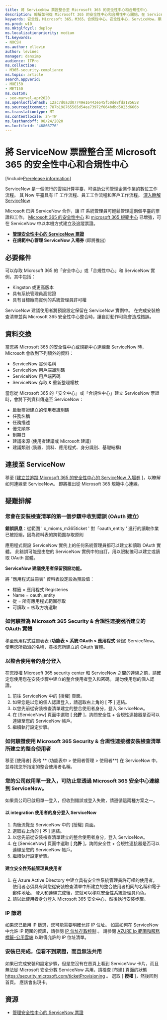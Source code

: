```yaml
---
title: 將 ServiceNow 票證整合至 Microsoft 365 的安全性中心和合規性中心
description: 瞭解如何從 Microsoft 365 的安全性中心和合規性中心開始，在 ServiceNow 中建立及追蹤入場券。
keywords: 安全性，Microsoft 365，M365，合規性中心，安全性中心，ServiceNow，票證，任務，雪，connection
ms.prod: w10
ms.mktglfcycl: deploy
ms.localizationpriority: medium
f1.keywords:
- NOCSH
ms.author: ellevin
author: levinec
manager: dansimp
audience: ITPro
ms.collection:
- M365-security-compliance
ms.topic: article
search.appverid:
- MOE150
- MET150
ms.custom:
- seo-marvel-apr2020
ms.openlocfilehash: 12ac7d0a3d07749e16443e645f50de8fda185658
ms.sourcegitcommit: 787b198765565d54ee73972f664bdbd5023d666b
ms.translationtype: MT
ms.contentlocale: zh-TW
ms.lasthandoff: 08/24/2020
ms.locfileid: "46866776"
---
```

# <a name="integrate-servicenow-tickets-into-the-microsoft-365-security-center-and-compliance-center"></a>將 ServiceNow 票證整合至 Microsoft 365 的安全性中心和合規性中心

[!include[Prerelease information](../includes/prerelease.md)]

ServiceNow 是一個流行的雲端計算平臺，可協助公司管理企業作業的數位工作流程。 其 Now 平臺具有 IT 工作流程、員工工作流程和客戶工作流程。 [深入瞭解 ServiceNow](https://www.servicenow.com/)

Microsoft 已與 ServiceNow 合作，讓 IT 系統管理員可輕鬆管理這兩個平臺的票證和工作。 [Microsoft 365 的安全性中心](overview-security-center.md) 和 [microsoft 365 規範中心](https://docs.microsoft.commicrosoft-365/compliance/microsoft-365-compliance-center) 已增強，可在 ServiceNow 中以本機方式建立及追蹤票證。

- [**管理安全性中心的 ServiceNow 票證**](tickets-security-center.md)
- **在規範中心管理 ServiceNow 入場券** (即將推出) 

## <a name="prerequisites"></a>必要條件

可以存取 Microsoft 365 的「安全中心」或「合規性中心」和 ServiceNow 實例，其中包括：  

* Kingston 或更高版本
* 具有系統管理員高認證
* 具有目標廠商實例的系統管理員許可權

ServiceNow 建議使用者將預設設定保留在 ServiceNow 實例中。 在完成安裝檢查清單並與 Microsoft 365 安全性中心整合時，讓自訂動作可能會造成錯誤。

## <a name="data-exchange"></a>資料交換

當您將 Microsoft 365 的安全性中心或規範中心連線至 ServiceNow 時，Microsoft 會收到下列額外的資料：

* ServiceNow 實例名稱
* ServiceNow 用戶端識別碼
* ServiceNow 用戶端密碼
* ServiceNow 存取 & 重新整理權杖

當您從 Microsoft 365 的「安全中心」或「合規性中心」建立 ServiceNow 票證時，會將下列資料傳送至 ServiceNow：

* 啟動票證建立的使用者識別碼
* 任務名稱
* 任務描述
* 優先順序
* 到期日
* 建議來源 (使用者建議或 Microsoft 建議) 
* 建議類別 (裝置、資料、應用程式、身分識別、基礎結構) 

## <a name="connect-to-servicenow"></a>連接至 ServiceNow

移至 [[建立並追蹤 Microsoft 365 的安全性中心的 ServiceNow 入場券](tickets-security-center.md) ]，以瞭解如何連線至 ServiceNow。 即將推出從 Microsoft 365 規範中心連線。

## <a name="troubleshooting"></a>疑難排解

### <a name="you-receive-an-error-in-the-first-step-of-the-installation-checklist-oauth-creation"></a>您會在安裝檢查清單的第一個步驟中收到錯誤 (OAuth 建立) 

**錯誤訊息**：從範圍 ' x_mioms_m365ticket ' 對「oauth_entity ' 進行的讀取作業已被拒絕，因為資料表的跨範圍存取原則

應用程式假設 ServiceNow 實例上的任何系統管理員都可以建立和讀取 OAuth 實體。 此錯誤可能是由您的 ServiceNow 實例中的自訂，用以限制誰可以建立或讀取 OAuth 實體。

**ServiceNow 建議使用者保留預設功能。**

將 "應用程式註冊表" 資料表設定設為預設值：

* 標籤 = 應用程式 Registeries
* Name = oauth_entity
* 從 = 所有應用程式範圍存取
* 可讀取 = 核取方塊選取

### <a name="how-to-validate-the-oauth-entity-created-for-microsoft-365-security--compliance-connector"></a>如何驗證為 Microsoft 365 Security & 合規性連接器所建立的 OAuth 實體

移至應用程式註冊表表 (**功能表 > 系統 OAuth > 應用程式** 登錄) ServiceNow。 使用您所指派的名稱，尋找您所建立的 OAuth 實體。

### <a name="signing-in-as-the-integration-user"></a>以整合使用者的身分登入

在您授權 Microsoft 365 security center 和 ServiceNow 之間的連線之前，請確定您使用您在安裝步驟中建立的整合使用者登入和密碼。 請勿使用您的個人認證。

1. 前往 ServiceNow 中的 [授權] 頁面。
2. 如果您是以您的個人認證登入，請選取右上角的 [ **不** ] 連結。
3. 以您先前從安裝檢查清單建立的整合使用者身分，登入 ServiceNow。  
4. 在 [ServiceNow] 頁面中選取 [ **允許** ]，詢問安全性 + 合規性連接器是否可以連線至您的 ServiceNow 帳戶。
5. 繼續執行設定步驟。

### <a name="how-to-validate-the-integration-user-created-with-the-installation-checklist-for-microsoft-365-security--compliance-connector"></a>如何驗證使用 Microsoft 365 Security & 合規性連接器安裝檢查清單所建立的整合使用者

移至 [使用者] 表格 ** (功能表中 > 使用者管理 > 使用者**) 在 ServiceNow 中，並尋找您所指定的整合使用者名稱。

### <a name="your-company-has-single-sign-on-enabled-which-prevents-you-from-connecting-to-servicenow-through-the-microsoft-365-security-center"></a>您的公司啟用單一登入，可防止您透過 Microsoft 365 安全中心連線到 ServiceNow。

如果貴公司已啟用單一登入，但收到錯誤或登入失敗，請遵循這兩種方案之一。

#### <a name="sign-in-to-servicenow-as-the-integration-user"></a>以 integration 使用者的身分登入 ServiceNow

1. 向後流覽至 ServiceNow 中的 [授權] 頁面。
2. 選取右上角的 [ **不** ] 連結。
3. 以您先前從安裝檢查清單建立的整合使用者身分，登入 ServiceNow。  
4. 在 [ServiceNow] 頁面中選取 [ **允許** ]，詢問安全性 + 合規性連接器是否可以連線至您的 ServiceNow 帳戶。
5. 繼續執行設定步驟。

#### <a name="create-a-security-admin-user"></a>建立安全性系統管理員使用者

1. 在 Azure Active Directory 中建立具有安全性系統管理員許可權的使用者。 使用者必須具有與您從安裝檢查清單中所建立的整合使用者相同的名稱和電子郵件地址。 登入和連線完成後，您就可以移除安全性系統管理員角色。
2. 請以此使用者身分登入 Microsoft 365 安全中心，然後執行安裝步驟。

### <a name="ip-filtering"></a>IP 篩選

如果您已啟用 IP 篩選，您可能需要明確允許 IP 位址。 如需如何在 ServiceNow 中允許 IP 範圍的資訊，請參閱 [IP 位址存取控制](https://docs.servicenow.com/bundle/orlando-platform-administration/page/administer/login/task/t_AccessControl.html) 。 請參閱 [AZURE Ip 範圍和服務標籤-公用雲端](https://www.microsoft.com/en-us/download/details.aspx?id=56519) 以取得允許的 IP 位址清單。

### <a name="installation-is-complete-but-dont-see-tickets-and-cant-share"></a>安裝已完成，但看不到票證，而且無法共用

如果已完成安裝和設定步驟，但是您沒有在首頁上看到 ServiceNow 卡片，而且無法從 Microsoft 安全分數 ServiceNow 共用，請檢查 [布建] 頁面的狀態 https://security.microsoft.com/ticketProvisioning 。 選取 [ **授權** ]，然後回到首頁。 應該會出現卡。

## <a name="resources"></a>資源

- [管理安全性中心的 ServiceNow 票證](tickets-security-center.md)